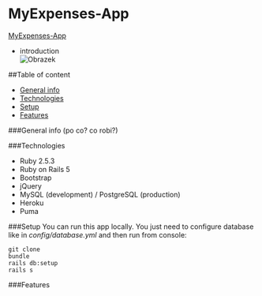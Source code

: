 # MyExpenses-App
[MyExpenses-App](https://myexpenses-app.herokuapp.com/) 
- introduction <br>
![Obrazek](./images/schema.jpg)


##Table of content
* [General info]()
* [Technologies]()
* [Setup]()
* [Features]()


###General info
(po co? co robi?)

###Technologies
* Ruby 2.5.3
* Ruby on Rails 5
* Bootstrap
* jQuery
* MySQL (development) / PostgreSQL (production)
* Heroku
* Puma

###Setup
You can run this app locally. 
You just need to configure database like in *config/database.yml* and then run from console:
```
git clone
bundle
rails db:setup
rails s
```

###Features